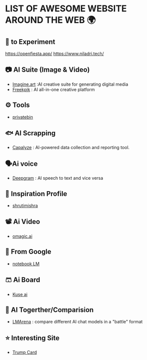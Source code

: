 # LIST OF AWESOME WEBSITE AROUND THE WEB 🌍


## 🧪 to Experiment 
https://openfiesta.app/
https://www.niladri.tech/

## 📷 AI Suite (Image & Video)
- [Imagine.art](https://www.imagine.art/) :AI creative suite for generating digital media
- [Freekpik](https://www.freepik.com/) : AI all-in-one creative platform


## ⚙️ Tools 
- [privatebin](https://privatebin.net/)

## 🐟 AI Scrapping
- [Capalyze](capalyze.ai) : AI-powered data collection and reporting tool.

## 🗣️Ai voice
- [Deepgram](https://deepgram.com/) : AI speech to text and vice versa 

## 🎉 Inspiration Profile 
- [shrutimishra](https://www.shrutimishra.co/)


## 📽️ Ai Video 
- [omagic.ai](https://omagic.ai/)


## 🦀 From Google
- [notebook LM](https://notebooklm.google.com/)


## 🩳 Ai Board
- [Kuse ai](https://app.kuse.ai/)

## 🛫 AI Togerther/Comparision

- [LMArena](https://lmarena.ai/) : compare different AI chat models in a "battle" format

## ⭐ Interesting Site 
- [Trump Card](https://trumpcard.gov/)
